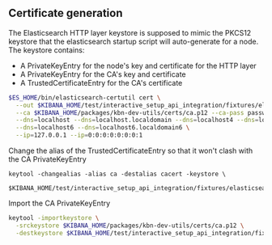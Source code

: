 ## Certificate generation

The Elasticsearch HTTP layer keystore is supposed to mimic the PKCS12 keystore that the elasticsearch startup script will auto-generate for a node. The keystore contains:

- A PrivateKeyEntry for the node's key and certificate for the HTTP layer
- A PrivateKeyEntry for the CA's key and certificate
- A TrustedCertificateEntry for the CA's certificate

```bash
$ES_HOME/bin/elasticsearch-certutil cert \
  --out $KIBANA_HOME/test/interactive_setup_api_integration/fixtures/elasticsearch.p12 \
  --ca $KIBANA_HOME/packages/kbn-dev-utils/certs/ca.p12 --ca-pass password --pass "password" \
  --dns=localhost --dns=localhost.localdomain --dns=localhost4 --dns=localhost4.localdomain4 \
  --dns=localhost6 --dns=localhost6.localdomain6 \
  --ip=127.0.0.1 --ip=0:0:0:0:0:0:0:1
```

Change the alias of the TrustedCertificateEntry so that it won't clash with the CA PrivateKeyEntry
```bashgit 
keytool -changealias -alias ca -destalias cacert -keystore \
  $KIBANA_HOME/test/interactive_setup_api_integration/fixtures/elasticsearch.p12
```

Import the CA PrivateKeyEntry
```bash
keytool -importkeystore \
  -srckeystore $KIBANA_HOME/packages/kbn-dev-utils/certs/ca.p12 \
  -destkeystore $KIBANA_HOME/test/interactive_setup_api_integration/fixtures/elasticsearch.p12
```

